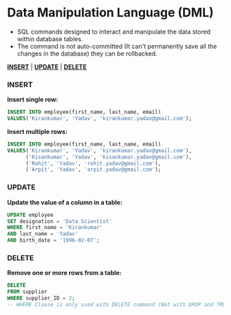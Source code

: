 # **Data Manipulation Language (DML)**

- SQL commands designed to interact and manipulate the data stored within database tables.
- The command is not auto-committed (It can't permanently save all the changes in the database) they can be rollbacked.
 
<a href=#insert><strong>INSERT</strong></a> | 
<a href=#update><strong>UPDATE</strong></a> | 
<a href=#delete><strong>DELETE</strong></a> 

<h3 name=insert><strong>INSERT</strong></h3>

**Insert single row:**
```sql
INSERT INTO employee(first_name, last_name, email)  
VALUES('Kirankumar', 'Yadav', 'kirankumar.yadav@gmail.com');
```

**Insert multiple rows:**
```sql
INSERT INTO employee(first_name, last_name, email)  
VALUES('Kirankumar', 'Yadav', 'kirankumar.yadav@gmail.com'),
      ('Kisankumar', 'Yadav', 'kisankumar.yadav@gmail.com'),
      ('Rohit', 'Yadav', 'rohit.yadav@gmail.com'),
      ('Arpit', 'Yadav', 'arpit.yadav@gmail.com');
```

<h3 name='update'><strong>UPDATE</strong></h3>

**Update the value of a column in a table:**      
```sql
UPDATE employee
SET designation = 'Data Scientist'
WHERE first_name = 'Kirankumar' 
AND last_name = 'Yadav' 
AND birth_date = '1996-02-07';
```

<h3 name=delete><strong>DELETE</strong></h3>

**Remove one or more rows from a table:**
```sql
DELETE 
FROM supplier
WHERE supplier_ID = 2;
-- WHERE Clause is only used with DELETE command (Not with DROP and TRUNCATE commands)
```
